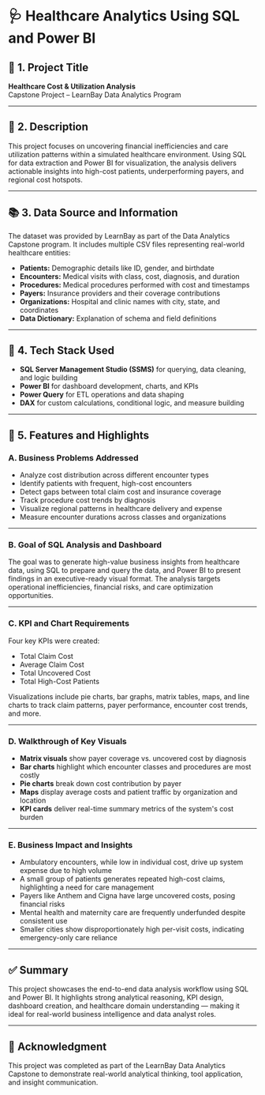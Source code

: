 # 🩺 Healthcare Analytics Using SQL and Power BI

## 📌 1. Project Title

**Healthcare Cost & Utilization Analysis**  
Capstone Project – LearnBay Data Analytics Program

---

## 📝 2. Description

This project focuses on uncovering financial inefficiencies and care utilization patterns within a simulated healthcare environment. Using SQL for data extraction and Power BI for visualization, the analysis delivers actionable insights into high-cost patients, underperforming payers, and regional cost hotspots.

---

## 📚 3. Data Source and Information

The dataset was provided by LearnBay as part of the Data Analytics Capstone program. It includes multiple CSV files representing real-world healthcare entities:

- **Patients:** Demographic details like ID, gender, and birthdate
- **Encounters:** Medical visits with class, cost, diagnosis, and duration
- **Procedures:** Medical procedures performed with cost and timestamps
- **Payers:** Insurance providers and their coverage contributions
- **Organizations:** Hospital and clinic names with city, state, and coordinates
- **Data Dictionary:** Explanation of schema and field definitions

---

## 🧰 4. Tech Stack Used

- **SQL Server Management Studio (SSMS)** for querying, data cleaning, and logic building  
- **Power BI** for dashboard development, charts, and KPIs  
- **Power Query** for ETL operations and data shaping  
- **DAX** for custom calculations, conditional logic, and measure building  

---

## 🌟 5. Features and Highlights

### A. Business Problems Addressed

- Analyze cost distribution across different encounter types  
- Identify patients with frequent, high-cost encounters  
- Detect gaps between total claim cost and insurance coverage  
- Track procedure cost trends by diagnosis  
- Visualize regional patterns in healthcare delivery and expense  
- Measure encounter durations across classes and organizations

---

### B. Goal of SQL Analysis and Dashboard

The goal was to generate high-value business insights from healthcare data, using SQL to prepare and query the data, and Power BI to present findings in an executive-ready visual format. The analysis targets operational inefficiencies, financial risks, and care optimization opportunities.

---

### C. KPI and Chart Requirements

Four key KPIs were created:  
- Total Claim Cost  
- Average Claim Cost  
- Total Uncovered Cost  
- Total High-Cost Patients  

Visualizations include pie charts, bar graphs, matrix tables, maps, and line charts to track claim patterns, payer performance, encounter cost trends, and more.

---

### D. Walkthrough of Key Visuals

- **Matrix visuals** show payer coverage vs. uncovered cost by diagnosis  
- **Bar charts** highlight which encounter classes and procedures are most costly  
- **Pie charts** break down cost contribution by payer  
- **Maps** display average costs and patient traffic by organization and location  
- **KPI cards** deliver real-time summary metrics of the system's cost burden

---

### E. Business Impact and Insights

- Ambulatory encounters, while low in individual cost, drive up system expense due to high volume  
- A small group of patients generates repeated high-cost claims, highlighting a need for care management  
- Payers like Anthem and Cigna have large uncovered costs, posing financial risks  
- Mental health and maternity care are frequently underfunded despite consistent use  
- Smaller cities show disproportionately high per-visit costs, indicating emergency-only care reliance  

---

## ✅ Summary

This project showcases the end-to-end data analysis workflow using SQL and Power BI. It highlights strong analytical reasoning, KPI design, dashboard creation, and healthcare domain understanding — making it ideal for real-world business intelligence and data analyst roles.

---

## 🙌 Acknowledgment

This project was completed as part of the LearnBay Data Analytics Capstone to demonstrate real-world analytical thinking, tool application, and insight communication.


